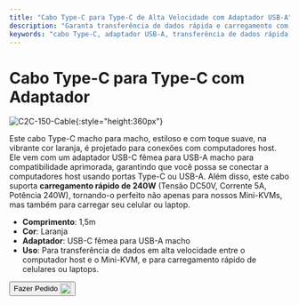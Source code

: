 ```yaml
---
title: "Cabo Type-C para Type-C de Alta Velocidade com Adaptador USB-A"
description: "Garanta transferência de dados rápida e carregamento com nosso cabo Type-C para Type-C de alta velocidade, completo com um adaptador USB-A para versatilidade."
keywords: "cabo Type-C, adaptador USB-A, transferência de dados rápida, carregamento de alta velocidade"
---
```


# Cabo Type-C para Type-C com Adaptador

![C2C-150-Cable](/images/product/part/OP-05-CABLE150-C2C.jpg){:style="height:360px"}

Este cabo Type-C macho para macho, estiloso e com toque suave, na vibrante cor laranja, é projetado para conexões com computadores host. Ele vem com um adaptador USB-C fêmea para USB-A macho para compatibilidade aprimorada, garantindo que você possa se conectar a computadores host usando portas Type-C ou USB-A. Além disso, este cabo suporta **carregamento rápido de 240W** (Tensão DC50V, Corrente 5A, Potência 240W), tornando-o perfeito não apenas para nossos Mini-KVMs, mas também para carregar seu celular ou laptop.

- **Comprimento**: 1,5m
- **Cor**: Laranja
- **Adaptador**: USB-C fêmea para USB-A macho
- **Uso**: Para transferência de dados em alta velocidade entre o computador host e o Mini-KVM, e para carregamento rápido de celulares ou laptops.

<button class="md-button" onclick="window.location.href='https://shop.techxartisan.com/products/type-c-cable-with-usb-a-adapter-1-5m-4-11ft-240w-fast-charging-data-transfer-usb2-0'"> Fazer Pedido <img src="/images/trademark/txa.svg" alt="TxA Shop" style="vertical-align: middle; height: 20px;"></button>
